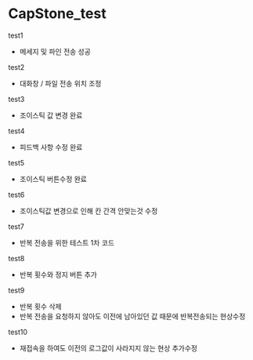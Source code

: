 # CapStone_test

test1
- 메세지 및 파인 전송 성공

test2
- 대화창 / 파일 전송 위치 조정

test3
- 조이스틱 값 변경 완료

test4
- 피드백 사항 수정 완료

test5
- 조이스틱 버튼수정 완료

test6
- 조이스틱값 변경으로 인해 칸 간격 안맞는것 수정

test7
- 반복 전송을 위한 테스트 1차 코드

test8
- 반복 횟수와 정지 버튼 추가

test9
- 반복 횟수 삭제
- 반복 전송을 요청하지 않아도 이전에 남아있던 값 때문에 반복전송되는 현상수정

test10
- 재접속을 하여도 이전의 로그값이 사라지지 않는 현상 추가수정